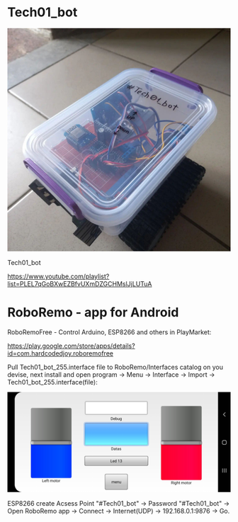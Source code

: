# Tech01_bot

![Tech01_bot photo](https://github.com/techn0man1ac/Tech01_bot/blob/main/IMGs/Photo000.jpg)

Tech01_bot

https://www.youtube.com/playlist?list=PLEL7qGoBXwEZBfvUXmDZGCHMslJjLUTuA

# RoboRemo - app for Android

RoboRemoFree - Control Arduino, ESP8266 and others in PlayMarket:

https://play.google.com/store/apps/details?id=com.hardcodedjoy.roboremofree

Pull Tech01_bot_255.interface file to RoboRemo/Interfaces catalog on you devise, next install and open program -> Menu -> Interface -> Import -> Tech01_bot_255.interface(file):

![RoboRemo screenshot](https://raw.githubusercontent.com/techn0man1ac/Tech01_bot/main/IMGs/Screenshot_20220822-113308_RoboRemo.jpg)

ESP8266 create Acsess Point "#Tech01_bot" -> Password "#Tech01_bot" ->  Open RoboRemo app ->  Connect -> Internet(UDP) -> 192.168.0.1:9876 -> Go.

